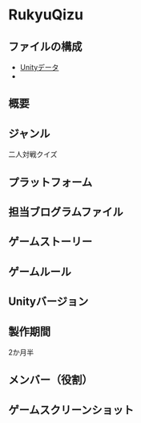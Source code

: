 # RukyuQizu

## ファイルの構成
* [Unityデータ](./Project/)
* 
## 概要

## ジャンル
二人対戦クイズ

## プラットフォーム

## 担当ブログラムファイル

## ゲームストーリー

## ゲームルール

## Unityバージョン

## 製作期間
2か月半

## メンバー（役割）

## ゲームスクリーンショット